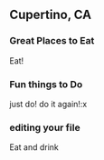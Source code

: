 ## Cupertino, CA

### Great Places to Eat
  Eat!

### Fun things to Do
 just do!
 do it again!:x
 
 ### editing your file
 Eat and drink
